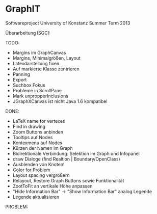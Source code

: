 GraphIT
=======

Softwareproject University of Konstanz Summer Term 2013

Überarbeitung ISGCI:

TODO:
   - Margins im GraphCanvas
   - Margins, Minimalgrößen, Layout
   - Latexdarstellung fixen
   - Auf markierte Klasse zentrieren
   - Panning
   - Export
   - Suchbox Fokus
   - Probleme in ScrollPane
   - Mark unpropperInclusions
   - JGraphXCanvas ist nicht Java 1.6 kompatibel
   
DONE:
   - LaTeX name for vertexes
   - Find in drawing
   - Zoom Buttons anbinden
   - Tooltips auf Nodes
   - Kontexmenu auf Nodes
   - Kürzen der Namen im Graph
   - Bidirektionale Verbindung: Selektion im Graph und Infopanel
   - draw Dialoge (find Realtion | Boundary/OpenClass)
   - Ausblenden von Knoten!
   - Color for Problem
   - Layout spacing vergrößern
   - Relayout, Restore Graph Buttons sowie Funktionalität
   - ZootToFit an vertikale Höhe anpassen
   - "Hide Information Bar" -> "Show Information Bar" analog Legende
   - Legende aktualisieren
   
PROBLEM:

